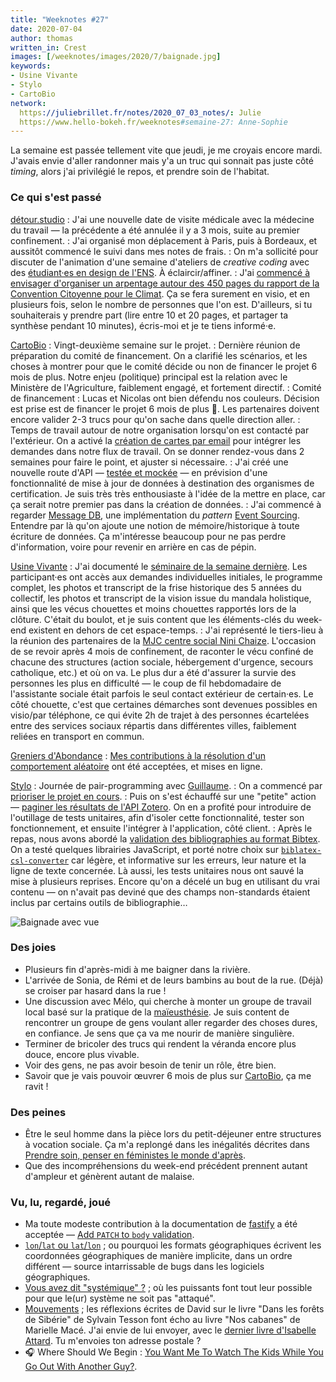 ```yaml
---
title: "Weeknotes #27"
date: 2020-07-04
author: thomas
written_in: Crest
images: [/weeknotes/images/2020/7/baignade.jpg]
keywords:
- Usine Vivante
- Stylo
- CartoBio
network:
  https://juliebrillet.fr/notes/2020_07_03_notes/: Julie
  https://www.hello-bokeh.fr/weeknotes#semaine-27: Anne-Sophie
---
```


La semaine est passée tellement vite que jeudi, je me croyais encore mardi.
J'avais envie d'aller randonner mais y'a un truc qui sonnait pas juste côté _timing_,
alors j'ai privilégié le repos, et prendre soin de l'habitat.

<!--more-->

### Ce qui s'est passé

[détour.studio]
: J'ai une nouvelle date de visite médicale avec la médecine du travail
  — la précédente a été annulée il y a 3 mois, suite au premier confinement.
: J'ai organisé mon déplacement à Paris, puis à Bordeaux, et aussitôt commencé le suivi dans mes notes de frais.
: On m'a sollicité pour discuter de l'animation d'une semaine d'ateliers de _creative coding_
  avec des [étudiant·es en design de l'ENS](https://ens-paris-saclay.fr/etudes/diplome-ens-paris-saclay/masters/design).
  À éclaircir/affiner.
: J'ai [commencé à envisager d'organiser un arpentage autour des 450 pages du
  rapport de la Convention Citoyenne pour le Climat](https://masto.oncletom.io/@thomas/104439816275993462).
  Ça se fera surement en visio, et en plusieurs fois, selon le nombre de personnes que l'on est.
  D'ailleurs, si tu souhaiterais y prendre part (lire entre 10 et 20 pages, et partager ta synthèse pendant 10 minutes),
  écris-moi et je te tiens informé·e.

[CartoBio]
: Vingt-deuxième semaine sur le projet.
: Dernière réunion de préparation du comité de financement.
  On a clarifié les scénarios, et les choses à montrer pour que le comité décide
  ou non de financer le projet 6 mois de plus. Notre enjeu (politique) principal est
  la relation avec le Ministère de l'Agriculture, faiblement engagé, et fortement directif.
: Comité de financement : Lucas et Nicolas ont bien défendu nos couleurs.
  Décision est prise est de financer le projet 6 mois de plus 🍾.
  Les partenaires doivent encore valider 2-3 trucs pour qu'on sache dans quelle direction aller.
: Temps de travail autour de notre organisation lorsqu'on est contacté par l'extérieur.
  On a activé la [création de cartes par email](https://help.trello.com/article/809-creating-cards-by-email)
  pour intégrer les demandes dans notre flux de travail. On se donner rendez-vous dans 2 semaines pour faire le point,
  et ajuster si nécessaire.
: J'ai créé une nouvelle route d'API — [testée et mockée](https://jestjs.io/docs/en/mock-functions) —
  en prévision d'une fonctionnalité de mise à jour de données à destination des organismes de certification.
  Je suis très très enthousiaste à l'idée de la mettre en place, car ça serait notre premier pas
  dans la création de données.
: J'ai commencé à regarder [Message DB](http://docs.eventide-project.org/user-guide/message-db/), une implémentation
  du _pattern_ [Event Sourcing](https://martinfowler.com/eaaDev/EventSourcing.html).
  Entendre par là qu'on ajoute une notion de mémoire/historique à toute écriture de données.
  Ça m'intéresse beaucoup pour ne pas perdre d'information, voire pour revenir
  en arrière en cas de pépin.


[Usine Vivante]
: J'ai documenté le [séminaire de la semaine dernière](/weeknotes/26/).
  Les participant·es ont accès aux demandes individuelles initiales, le programme complet,
  les photos et transcript de la frise historique des 5 années du collectif,
  les photos et transcript de la vision issue du mandala holistique,
  ainsi que les vécus chouettes et moins chouettes rapportés lors de la clôture.
  C'était du boulot, et je suis content que les éléments-clés du week-end existent
  en dehors de cet espace-temps.
: J'ai représenté le tiers-lieu à la réunion des partenaires de la [MJC centre social Nini Chaize](https://www.mjcninichaize.org/).
  L'occasion de se revoir après 4 mois de confinement, de raconter le vécu confiné
  de chacune des structures (action sociale, hébergement d'urgence, secours catholique, etc.)
  et où on va.
  Le plus dur a été d'assurer la survie des personnes les plus en difficulté —
  le coup de fil hebdomadaire de l'assistante sociale était parfois le seul contact extérieur de certain·es.
  Le côté chouette, c'est que certaines démarches sont devenues possibles en visio/par téléphone, ce qui évite 2h de trajet
  à des personnes écartelées entre des services sociaux répartis dans différentes villes, faiblement reliées en transport en commun.


[Greniers d'Abondance]
: [Mes contributions à la résolution d'un comportement aléatoire](https://framagit.org/lga/crater-ui/-/merge_requests/21)
  ont été acceptées, et mises en ligne.

[Stylo]
: Journée de pair-programming avec [Guillaume].
: On a commencé par [prioriser le projet en cours](https://github.com/EcrituresNumeriques/stylo/projects/3).
: Puis on s'est échauffé sur une "petite" action — [paginer les résultats de l'API Zotero](https://github.com/EcrituresNumeriques/stylo/issues/41).
  On en a profité pour introduire de l'outillage de tests unitaires, afin d'isoler cette fonctionnalité,
  tester son fonctionnement, et ensuite l'intégrer à l'application, côté client.
: Après le repas, nous avons abordé la [validation des bibliographies au format Bibtex](https://github.com/EcrituresNumeriques/stylo/issues/187).
  On a testé quelques librairies JavaScript, et porté notre choix sur [`biblatex-csl-converter`](https://www.npmjs.com/package/biblatex-csl-converter)
  car légère, et informative sur les erreurs, leur nature et la ligne de texte concernée.
  Là aussi, les tests unitaires nous ont sauvé la mise à plusieurs reprises.
  Encore qu'on a décelé un bug en utilisant du vrai contenu — on n'avait pas deviné que des champs non-standards étaient inclus
  par certains outils de bibliographie…

![](/weeknotes/images/2020/7/baignade.jpg "Baignade avec vue")


### Des joies

- Plusieurs fin d'après-midi à me baigner dans la rivière.
- L'arrivée de Sonia, de Rémi et de leurs bambins au bout de la rue.
  (Déjà) se croiser par hasard dans la rue !
- Une discussion avec Mélo, qui cherche à monter un groupe de travail local
  basé sur la pratique de la [maïeusthésie](https://www.maieusthesie.com/chemin_decouverte_maieusthesie/maieusth_4.htm).
  Je suis content de rencontrer un groupe de gens voulant aller regarder des choses dures, en confiance.
  Je sens que ça va me nourir de manière singulière.
- Terminer de bricoler des trucs qui rendent la véranda encore plus douce, encore plus vivable.
- Voir des gens, ne pas avoir besoin de tenir un rôle, être bien.
- Savoir que je vais pouvoir œuvrer 6 mois de plus sur [CartoBio], ça me ravit !


### Des peines

- Être le seul homme dans la pièce lors du petit-déjeuner entre structures à vocation sociale.
  Ça m'a replongé dans les inégalités décrites dans [Prendre soin, penser en féministes le monde d'après](https://www.arteradio.com/son/61664127/prendre_soin_penser_en_feministes_le_monde_d_apres_26).
- Que des incompréhensions du week-end précédent prennent autant d'ampleur
  et génèrent autant de malaise.

### Vu, lu, regardé, joué

- Ma toute modeste contribution à la documentation de [fastify](https://www.fastify.io/) a été acceptée —
  [Add `PATCH` to `body` validation](https://github.com/fastify/fastify/pull/2351).
- [`lon`/`lat` ou `lat`/`lon`](https://macwright.org/lonlat/) ; ou pourquoi les formats géographiques écrivent les coordonnées géographiques de manière implicite, dans un ordre différent —
  source intarrissable de bugs dans les logiciels géographiques.
- [Vous avez dit "systémique" ?](https://www.monde-diplomatique.fr/2020/07/HALIMI/61987) ; où les puissants font tout leur possible pour que le(ur) système ne soit pas "attaqué".
- [Mouvements](https://larlet.fr/david/2020/06/18/) ; les réflexions écrites de David sur le livre "Dans les forêts de Sibérie" de Sylvain Tesson
  font écho au livre "Nos cabanes" de Marielle Macé. J'ai envie de lui envoyer, avec le
  [dernier livre d'Isabelle Attard](https://larlet.fr/david/2020/07/03/#anarchisme).
  Tu m'envoies ton adresse postale ?
- 🎧 Where Should We Begin : [You Want Me To Watch The Kids While You Go Out With Another Guy?](https://whereshouldwebegin.estherperel.com/episodes/s4-episode1).

[détour.studio]: /
[Stylo]: https://github.com/EcrituresNumeriques/stylo
[Jardins Nourriciers]: https://www.lesjardinsnourriciers.com/
[CartoBio]: https://cartobio.org/
[Usine Vivante]: https://www.usinevivante.org
[Apprendre à développer une cartographie web]: https://github.com/sofiaboulaarab/carto_recherche
[paged.js]: https://www.pagedjs.org/
[Greniers d'Abondance]: https://resiliencealimentaire.org/

[Noémie]: https://noemiegirard.co
[Sofia]: https://twitter.com/sofiaboulaarab
[Mélina]: http://melinacoaching.com/
[Anne-Sophie]: https://hello-bokeh.fr
[Guillaume]: https://www.yuzutech.fr/
[Claire]: https://www.lassembleuse.fr/
[Antoine]: https://www.quaternum.net/
[Alexandre]: https://apollonet.fr/
